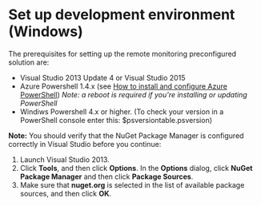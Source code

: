 # Set up development environment (Windows)

The prerequisites for setting up the remote monitoring preconfigured solution are: 
- Visual Studio 2013 Update 4 or Visual Studio 2015
- Azure Powershell 1.4.x (see [How to install and configure Azure PowerShell][powershell]) _Note: a reboot is required if you're installing or updating PowerShell_
- Windiws Powershell 4.x or higher.  (To check your version in a PowerShell console enter this:  $psversiontable.psversion)

**Note:** You should verify that the NuGet Package Manager is configured correctly in Visual Studio before you continue:
 1. Launch Visual Studio 2013.
 2. Click **Tools**, and then click **Options**. In the **Options** dialog, click **NuGet Package Manager** and then click **Package Sources**.
 3. Make sure that **nuget.org** is selected in the list of available package sources, and then click **OK**.


[powershell]: http://azure.microsoft.com/en-us/documentation/articles/powershell-install-configure/
